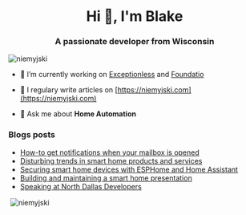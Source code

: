 <h1 align="center">Hi 👋, I'm Blake</h1>
<h3 align="center">A passionate developer from Wisconsin</h3>

<p align="left"> <img src="https://komarev.com/ghpvc/?username=niemyjski" alt="niemyjski" /> </p>

- 🔭 I’m currently working on [Exceptionless](https://github.com/exceptionless/Exceptionless) and [Foundatio](https://github.com/FoundatioFx/Foundatio)

- 📝 I regulary write articles on [https://niemyjski.com](https://niemyjski.com)

- 💬 Ask me about **Home Automation**

### Blogs posts
<!-- BLOG-POST-LIST:START -->
- [How-to get notifications when your mailbox is opened](https://blakeniemyjski.com/blog/how-to-get-notifications-when-your-mailbox-is-opened/)
- [Disturbing trends in smart home products and services](https://blakeniemyjski.com/blog/disturbing-trends-in-smart-home-products-and-services/)
- [Securing smart home devices with ESPHome and Home Assistant](https://blakeniemyjski.com/blog/securing-smart-home-devices-with-esphome-and-home-assistant/)
- [Building and maintaining a smart home presentation](https://blakeniemyjski.com/blog/building-and-maintaining-a-smart-home-presentation/)
- [Speaking at North Dallas Developers](https://blakeniemyjski.com/blog/speaking-at-north-dallas-developers/)
<!-- BLOG-POST-LIST:END -->

<p>&nbsp;<img align="center" src="https://github-readme-stats.vercel.app/api?username=niemyjski&show_icons=true" alt="niemyjski" /></p>
